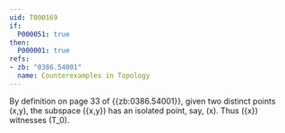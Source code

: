 ```yaml
---
uid: T000169
if:
  P000051: true
then:
  P000001: true
refs:
- zb: "0386.54001"
  name: Counterexamples in Topology
---
```


By definition on page 33 of {{zb:0386.54001}},
given two distinct points \(x,y\), the subspace \(\{x,y\}\) has
an isolated point, say, \(x\). Thus \(\{x\}\) witnesses \(T_0\).
